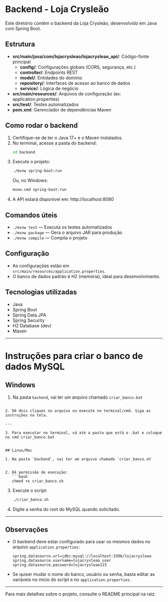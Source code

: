 # Backend - Loja Crysleão

Este diretório contém o backend da Loja Crysleão, desenvolvido em Java com Spring Boot.

## Estrutura

- **src/main/java/com/lojacrysleao/lojacrysleao_api/**: Código-fonte principal
  - **config/**: Configurações globais (CORS, segurança, etc.)
  - **controller/**: Endpoints REST
  - **model/**: Entidades do domínio
  - **repository/**: Interfaces de acesso ao banco de dados
  - **service/**: Lógica de negócio
- **src/main/resources/**: Arquivos de configuração (ex: application.properties)
- **src/test/**: Testes automatizados
- **pom.xml**: Gerenciador de dependências Maven

## Como rodar o backend

1. Certifique-se de ter o Java 17+ e o Maven instalados.
2. No terminal, acesse a pasta do backend:
   ```sh
   cd backend
   ```
3. Execute o projeto:
   ```sh
   ./mvnw spring-boot:run
   ```
   Ou, no Windows:
   ```sh
   mvnw.cmd spring-boot:run
   ```
4. A API estará disponível em: http://localhost:8080

## Comandos úteis

- `./mvnw test` — Executa os testes automatizados
- `./mvnw package` — Gera o arquivo JAR para produção
- `./mvnw compile` — Compila o projeto

## Configuração

- As configurações estão em `src/main/resources/application.properties`.
- O banco de dados padrão é H2 (memória), ideal para desenvolvimento.

## Tecnologias utilizadas

- Java
- Spring Boot
- Spring Data JPA
- Spring Security
- H2 Database (dev)
- Maven

---

# Instruções para criar o banco de dados MySQL

## Windows

1. Na pasta `backend`, vai ter um arquivo chamado `criar_banco.bat` 

```

2. Dê dois cliques no arquivo ou execute no terminal/cmd. Siga as instruções na tela.

---

3. Para executar no terminal, vá até a pasta que está o .bat e coloque no cmd criar_banco.bat


## Linux/Mac

1. Na pasta `backend`, vai ter um arquivo chamado `criar_banco.sh` 


2. Dê permissão de execução:
   ```bash
   chmod +x criar_banco.sh
   ```
3. Execute o script:
   ```bash
   ./criar_banco.sh
   ```
4. Digite a senha do root do MySQL quando solicitado.

---

## Observações
- O backend deve estar configurado para usar os mesmos dados no arquivo `application.properties`:
  ```
  spring.datasource.url=jdbc:mysql://localhost:3306/lojacrysleao
  spring.datasource.username=lojacrysleao_user
  spring.datasource.password=lojacrysleao123
  ```
- Se quiser mudar o nome do banco, usuário ou senha, basta editar as variáveis no início do script e no `application.properties`.

---

Para mais detalhes sobre o projeto, consulte o README principal na raiz.
